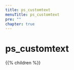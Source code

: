 ```yaml
---
title: ps_customtext
menuTitle: ps_customtext 
pre: ""
chapter: true
---
```

        
# ps_customtext

{{% children %}}